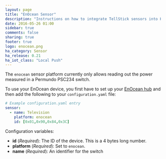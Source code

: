 ```yaml
---
layout: page
title: "EnOcean Sensor"
description: "Instructions on how to integrate TellStick sensors into Home Assistant."
date: 2016-05-26 01:00
sidebar: true
comments: false
sharing: true
footer: true
logo: enocean.png
ha_category: Sensor
ha_release: 0.21
ha_iot_class: "Local Push"
---
```



The `enocean` sensor platform currently only allows reading out the power measured in a Permundo PSC234 switch.

To use your EnOcean device, you first have to set up your [EnOcean hub](../enocean) and then add the following to your `configuration.yaml` file:

```yaml
# Example configuration.yaml entry
sensor:
  - name: Television
    platform: enocean
    id: [0x01,0x90,0x84,0x3C]
```

Configuration variables:

- **id** (*Required*): The ID of the device. This is a 4 bytes long number.
- **platform** (*Required*): Set to `enocean`.
- **name** (*Required*): An identifier for the switch

